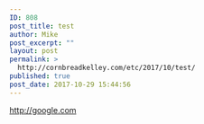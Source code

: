 ```yaml
---
ID: 808
post_title: test
author: Mike
post_excerpt: ""
layout: post
permalink: >
  http://cornbreadkelley.com/etc/2017/10/test/
published: true
post_date: 2017-10-29 15:44:56
---
```

http://google.com